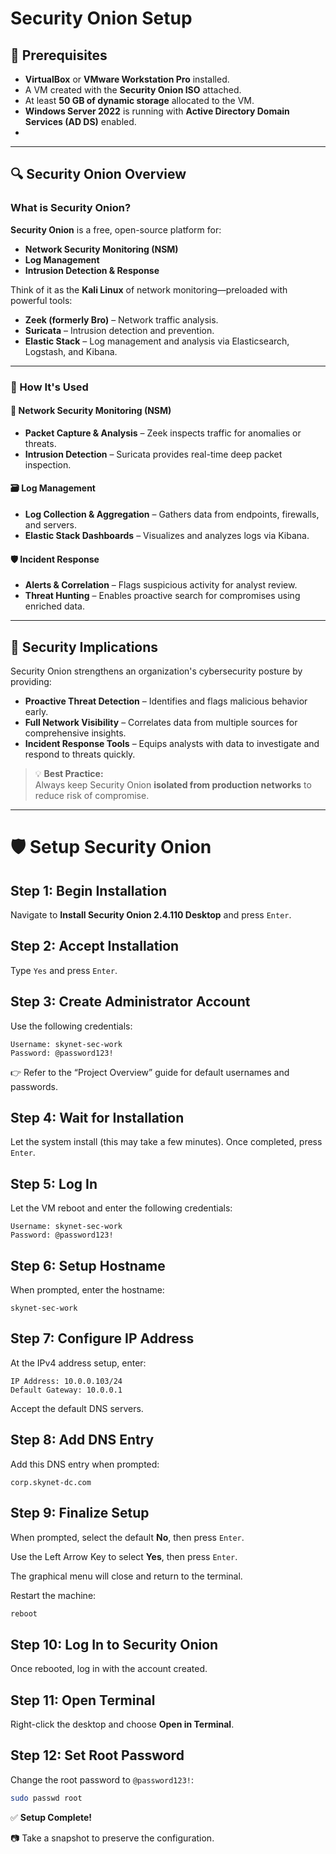 # Security Onion Setup

## 📝 Prerequisites

- **VirtualBox** or **VMware Workstation Pro** installed.
- A VM created with the **Security Onion ISO** attached.
- At least **50 GB of dynamic storage** allocated to the VM.
- **Windows Server 2022** is running with **Active Directory Domain Services (AD DS)** enabled.
- 
---

## 🔍 Security Onion Overview

### What is Security Onion?

**Security Onion** is a free, open-source platform for:
- **Network Security Monitoring (NSM)**
- **Log Management**
- **Intrusion Detection & Response**

Think of it as the **Kali Linux** of network monitoring—preloaded with powerful tools:

- **Zeek (formerly Bro)** – Network traffic analysis.
- **Suricata** – Intrusion detection and prevention.
- **Elastic Stack** – Log management and analysis via Elasticsearch, Logstash, and Kibana.

---

### 🔧 How It's Used

#### 📡 Network Security Monitoring (NSM)
- **Packet Capture & Analysis** – Zeek inspects traffic for anomalies or threats.
- **Intrusion Detection** – Suricata provides real-time deep packet inspection.

#### 🗃️ Log Management
- **Log Collection & Aggregation** – Gathers data from endpoints, firewalls, and servers.
- **Elastic Stack Dashboards** – Visualizes and analyzes logs via Kibana.

#### 🛡️ Incident Response
- **Alerts & Correlation** – Flags suspicious activity for analyst review.
- **Threat Hunting** – Enables proactive search for compromises using enriched data.

---

## 🔐 Security Implications

Security Onion strengthens an organization's cybersecurity posture by providing:

- **Proactive Threat Detection** – Identifies and flags malicious behavior early.
- **Full Network Visibility** – Correlates data from multiple sources for comprehensive insights.
- **Incident Response Tools** – Equips analysts with data to investigate and respond to threats quickly.

> 💡 **Best Practice:**  
> Always keep Security Onion **isolated from production networks** to reduce risk of compromise.

---

# 🛡️ Setup Security Onion

## Step 1: Begin Installation

Navigate to **Install Security Onion 2.4.110 Desktop** and press `Enter`.

## Step 2: Accept Installation

Type `Yes` and press `Enter`.

## Step 3: Create Administrator Account

Use the following credentials:

```
Username: skynet-sec-work
Password: @password123!
```

👉 Refer to the “Project Overview” guide for default usernames and passwords.

## Step 4: Wait for Installation

Let the system install (this may take a few minutes). Once completed, press `Enter`.

## Step 5: Log In

Let the VM reboot and enter the following credentials:

```
Username: skynet-sec-work
Password: @password123!
```

## Step 6: Setup Hostname

When prompted, enter the hostname:

```
skynet-sec-work
```

## Step 7: Configure IP Address

At the IPv4 address setup, enter:

```
IP Address: 10.0.0.103/24
Default Gateway: 10.0.0.1
```

Accept the default DNS servers.

## Step 8: Add DNS Entry

Add this DNS entry when prompted:

```
corp.skynet-dc.com
```

## Step 9: Finalize Setup

When prompted, select the default **No**, then press `Enter`.

Use the Left Arrow Key to select **Yes**, then press `Enter`.

The graphical menu will close and return to the terminal.

Restart the machine:

```bash
reboot
```

## Step 10: Log In to Security Onion

Once rebooted, log in with the account created.

## Step 11: Open Terminal

Right-click the desktop and choose **Open in Terminal**.

## Step 12: Set Root Password

Change the root password to `@password123!`:

```bash
sudo passwd root
```

✅ **Setup Complete!**


📷 Take a snapshot to preserve the configuration.
